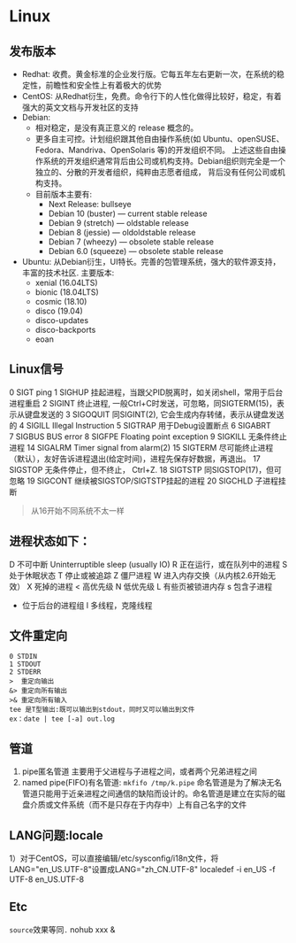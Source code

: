 # Linux
## 发布版本
- Redhat: 收费。黄金标准的企业发行版。它每五年左右更新一次，在系统的稳定性，前瞻性和安全性上有着极大的优势
- CentOS: 从Redhat衍生，免费。命令行下的人性化做得比较好，稳定，有着强大的英文文档与开发社区的支持
- Debian: 
  - 相对稳定，是没有真正意义的 release 概念的。
  - 更多自主可控。计划组织跟其他自由操作系统(如 Ubuntu、openSUSE、Fedora、Mandriva、OpenSolaris 等)的开发组织不同。 上述这些自由操作系统的开发组织通常背后由公司或机构支持。Debian组织则完全是一个独立的、分散的开发者组织，纯粹由志愿者组成， 背后没有任何公司或机构支持。
  - 目前版本主要有: 
    - Next Release: bullseye
    - Debian 10 (buster) — current stable release
    - Debian 9 (stretch) — oldstable release
    - Debian 8 (jessie) — oldoldstable release
    - Debian 7 (wheezy) — obsolete stable release
    - Debian 6.0 (squeeze) — obsolete stable release
- Ubuntu: 从Debian衍生，UI特长。完善的包管理系统，强大的软件源支持，丰富的技术社区. 主要版本:
  - xenial (16.04LTS)
  - bionic (18.04LTS)
  - cosmic (18.10)
  - disco (19.04)
  - disco-updates
  - disco-backports
  - eoan

## Linux信号
0   SIGT        ping
1   SIGHUP      挂起进程，当跟父PID脱离时，如关闭shell，常用于后台进程重启
2   SIGINT      终止进程, 一般Ctrl+C时发送，可忽略，同SIGTERM(15)，表示从键盘发送的
3   SIGOQUIT    同SIGINT(2), 它会生成内存转储，表示从键盘发送的
4   SIGILL      Illegal Instruction
5   SIGTRAP     用于Debug设置断点
6   SIGABRT     
7   SIGBUS      BUS error
8   SIGFPE      Floating point exception
9   SIGKILL     无条件终止进程
14  SIGALRM     Timer signal from alarm(2)
15  SIGTERM     尽可能终止进程（默认），友好告诉进程退出(给定时间)，进程先保存好数据，再退出。
17  SIGSTOP     无条件停止，但不终止，  Ctrl+Z.
18  SIGTSTP     同SIGSTOP(17)，但可忽略
19  SIGCONT     继续被SIGSTOP/SIGTSTP挂起的进程
20  SIGCHLD     子进程挂断
> 从16开始不同系统不太一样

## 进程状态如下：
D    不可中断     Uninterruptible sleep (usually IO)
R    正在运行，或在队列中的进程
S    处于休眠状态
T    停止或被追踪
Z    僵尸进程
W    进入内存交换（从内核2.6开始无效）
X    死掉的进程
<    高优先级
N    低优先级
L    有些页被锁进内存
s    包含子进程
+    位于后台的进程组
l    多线程，克隆线程

## 文件重定向
```
0 STDIN
1 STDOUT
2 STDERR
>  重定向输出
&> 重定向所有输出
>& 重定向所有输入
tee 是T型输出:既可以输出到stdout，同时又可以输出到文件
ex：date | tee [-a] out.log
```
## 管道
1. pipe匿名管道
    主要用于父进程与子进程之间，或者两个兄弟进程之间
2. named pipe(FIFO)有名管道: `mkfifo /tmp/k.pipe`
    命名管道是为了解决无名管道只能用于近亲进程之间通信的缺陷而设计的。命名管道是建立在实际的磁盘介质或文件系统（而不是只存在于内存中）上有自己名字的文件
## LANG问题:locale
1）对于CentOS，可以直接编辑/etc/sysconfig/i18n文件，将LANG="en_US.UTF-8"设置成LANG="zh_CN.UTF-8"
localedef -i en_US -f UTF-8 en_US.UTF-8
## Etc
`source`效果等同`.`
nohub xxx &
